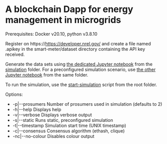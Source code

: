 # A blockchain Dapp for energy management in microgrids

Prerequisites: Docker v20.10, python v3.8.10

Register on https://https://developer.nrel.gov/ and create a file named .apikey in the smart-meter/dataset directory containing the API key received.

Generate the data sets using [the dedicated Jupyter notebook](simulation/load_dataset.ipynb) from the [simulation](simulation/) folder.
For a preconfigured simulation scenario, use [the other Jupyter notebook](simulation/static_simulation.ipynb) from the same folder.

To run the simulation, use the [start-simulation](start-simulation.py) script from the root folder.

Options:
-    -p|--prosumers             Number of prosumers used in simulation (defaults to 2)
-    -h|--help                  Displays help
-    -v|--verbose               Displays verbose output
-    -s|--static                Runs static, preconfigured simulation
-    -t|--timestamp             Simulation start time (UNIX timestamp)
-    -c|--consensus             Consensus algorithm (ethash, clique)
-   -nc|--no-colour             Disables colour output